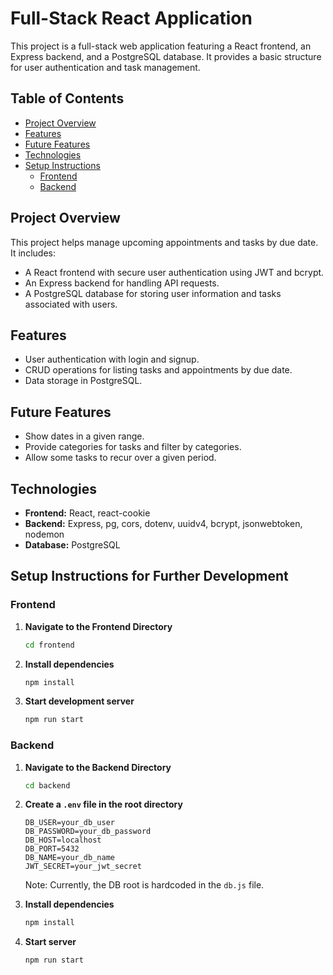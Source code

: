 # Full-Stack React Application
This project is a full-stack web application featuring a React frontend, an Express backend, and a PostgreSQL database. It provides a basic structure for user authentication and task management.

## Table of Contents
- [Project Overview](#project-overview)
- [Features](#features)
- [Future Features](#future-features)
- [Technologies](#technologies)
- [Setup Instructions](#setup-instructions)
  - [Frontend](#frontend)
  - [Backend](#backend)

## Project Overview
This project helps manage upcoming appointments and tasks by due date. It includes:
- A React frontend with secure user authentication using JWT and bcrypt.
- An Express backend for handling API requests.
- A PostgreSQL database for storing user information and tasks associated with users.

## Features
- User authentication with login and signup.
- CRUD operations for listing tasks and appointments by due date.
- Data storage in PostgreSQL.

## Future Features
- Show dates in a given range.
- Provide categories for tasks and filter by categories.
- Allow some tasks to recur over a given period.

## Technologies
- **Frontend:** React, react-cookie
- **Backend:** Express, pg, cors, dotenv, uuidv4, bcrypt, jsonwebtoken, nodemon
- **Database:** PostgreSQL

## Setup Instructions for Further Development

### Frontend
1. **Navigate to the Frontend Directory**
   ```bash
   cd frontend
   ```

2. **Install dependencies**
   ```bash
   npm install
   ```

3. **Start development server**
   ```bash
   npm run start
   ```

### Backend
1. **Navigate to the Backend Directory**
   ```bash
   cd backend
   ```

2. **Create a `.env` file in the root directory**
   ```env
   DB_USER=your_db_user
   DB_PASSWORD=your_db_password
   DB_HOST=localhost
   DB_PORT=5432
   DB_NAME=your_db_name
   JWT_SECRET=your_jwt_secret
   ```
   Note: Currently, the DB root is hardcoded in the `db.js` file.

3. **Install dependencies**
   ```bash
   npm install
   ```

4. **Start server**
   ```bash
   npm run start
   ```
